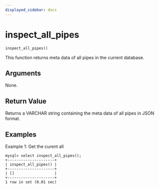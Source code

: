 ```yaml
---
displayed_sidebar: docs
---
```


# inspect_all_pipes

`inspect_all_pipes()`

This function returns meta data of all pipes in the current database.

## Arguments

None.

## Return Value

Returns a VARCHAR string containing the meta data of all pipes in JSON format.


## Examples

Example 1: Get the curent all 

```
mysql> select inspect_all_pipes();
+---------------------+
| inspect_all_pipes() |
+---------------------+
| []                  |
+---------------------+
1 row in set (0.01 sec)
```